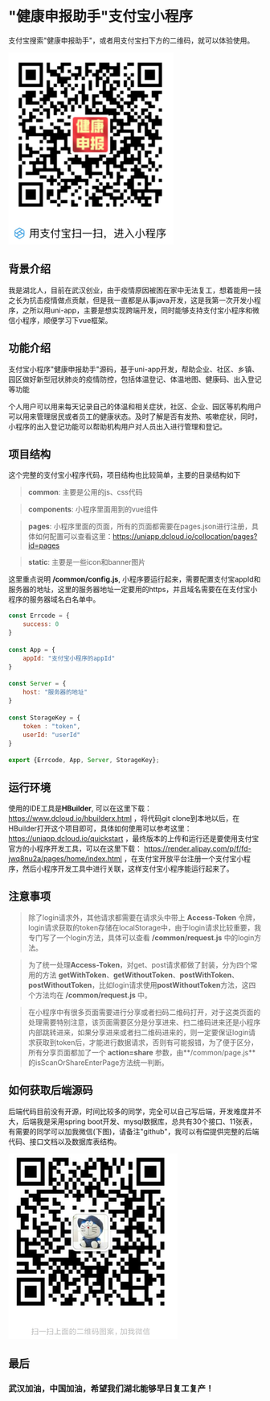 # "健康申报助手"支付宝小程序
支付宝搜索"健康申报助手"，或者用支付宝扫下方的二维码，就可以体验使用。

![支付宝小程序](/支付宝健康申报助手.png)

## 背景介绍
我是湖北人，目前在武汉创业，由于疫情原因被困在家中无法复工，想着能用一技之长为抗击疫情做点贡献，但是我一直都是从事java开发，这是我第一次开发小程序，之所以用uni-app，主要是想实现跨端开发，同时能够支持支付宝小程序和微信小程序，顺便学习下vue框架。

## 功能介绍
支付宝小程序"健康申报助手"源码，基于uni-app开发，帮助企业、社区、乡镇、园区做好新型冠状肺炎的疫情防控，包括体温登记、体温地图、健康码、出入登记等功能

个人用户可以用来每天记录自己的体温和相关症状，社区、企业、园区等机构用户可以用来管理居民或者员工的健康状态。及时了解是否有发热、咳嗽症状，同时，小程序的出入登记功能可以帮助机构用户对人员出入进行管理和登记。

## 项目结构
这个完整的支付宝小程序代码，项目结构也比较简单，主要的目录结构如下
> **common**: 主要是公用的js、css代码

> **components**: 小程序里面用到的vue组件

> **pages**: 小程序里面的页面，所有的页面都需要在pages.json进行注册，具体如何配置可以查看这里：https://uniapp.dcloud.io/collocation/pages?id=pages

> **static**: 主要是一些icon和banner图片

这里重点说明 **/common/config.js**, 小程序要运行起来，需要配置支付宝appId和服务器的地址，这里的服务器地址一定要用的https，并且域名需要在在支付宝小程序的服务器域名白名单中。
```javascript
const Errcode = {
	success: 0
}

const App = {
	appId: "支付宝小程序的appId"	
}

const Server = {
	host: "服务器的地址"
}

const StorageKey = {
	token : "token",
	userId: "userId"
}

export {Errcode, App, Server, StorageKey};
```

## 运行环境
使用的IDE工具是**HBuilder**, 可以在这里下载：https://www.dcloud.io/hbuilderx.html ，将代码git clone到本地以后，在HBuilder打开这个项目即可，具体如何使用可以参考这里：https://uniapp.dcloud.io/quickstart ，最终版本的上传和运行还是要使用支付宝官方的小程序开发工具，可以在这里下载： https://render.alipay.com/p/f/fd-jwq8nu2a/pages/home/index.html ，在支付宝开放平台注册一个支付宝小程序，然后小程序开发工具中进行关联，这样支付宝小程序能运行起来了。

## 注意事项

> 除了login请求外，其他请求都需要在请求头中带上 **Access-Token** 令牌，login请求获取的token存储在localStorage中，由于login请求比较重要，我专门写了一个login方法，具体可以查看 **/common/request.js** 中的login方法。

> 为了统一处理**Access-Token**，对get、post请求都做了封装，分为四个常用的方法 **getWithToken**、**getWithoutToken**、**postWithToken**、**postWithoutToken**，比如login请求使用**postWithoutToken**方法，这四个方法均在 **/common/request.js** 中。

> 在小程序中有很多页面需要进行分享或者扫码二维码打开，对于这类页面的处理需要特别注意，该页面需要区分是分享进来、扫二维码进来还是小程序内部跳转进来，如果分享进来或者扫二维码进来的，则一定要保证login请求获取到token后，才能进行数据请求，否则有可能报错，为了便于区分，所有分享页面都加了一个 **action=share** 参数，由**/common/page.js**的isScanOrShareEnterPage方法统一判断。

## 如何获取后端源码
后端代码目前没有开源，时间比较多的同学，完全可以自己写后端，开发难度并不大，后端我是采用spring boot开发、mysql数据库，总共有30个接口、11张表，有需要的同学可以加我微信(下图)，请备注"github"，我可以有偿提供完整的后端代码、接口文档以及数据库表结构。

![微信](/微信.png)


## 最后
### 武汉加油，中国加油，希望我们湖北能够早日复工复产！